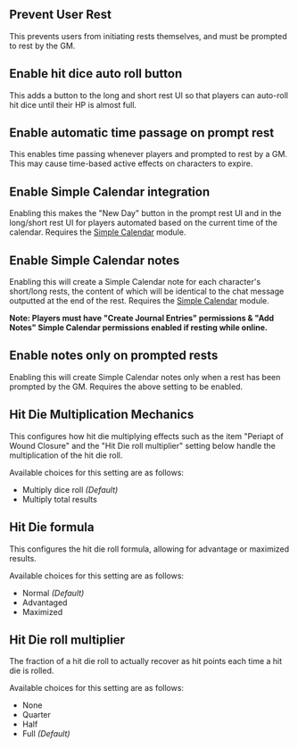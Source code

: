 ## Prevent User Rest
This prevents users from initiating rests themselves, and must be prompted to rest by the GM.

## Enable hit dice auto roll button
This adds a button to the long and short rest UI so that players can auto-roll hit dice until their HP is almost full.

## Enable automatic time passage on prompt rest
This enables time passing whenever players and prompted to rest by a GM. This may cause time-based active effects on characters to expire.

## Enable Simple Calendar integration
Enabling this makes the "New Day" button in the prompt rest UI and in the long/short rest UI for players automated based on the current time of the calendar. Requires the [Simple Calendar](https://foundryvtt.com/packages/foundryvtt-simple-calendar) module.

## Enable Simple Calendar notes
Enabling this will create a Simple Calendar note for each character's short/long rests, the content of which will be identical to the chat message outputted at the end of the rest. Requires the [Simple Calendar](https://foundryvtt.com/packages/foundryvtt-simple-calendar) module.

**Note: Players must have "Create Journal Entries" permissions & "Add Notes" Simple Calendar permissions enabled if resting while online.**

## Enable notes only on prompted rests
Enabling this will create Simple Calendar notes only when a rest has been prompted by the GM. Requires the above setting to be enabled.

## Hit Die Multiplication Mechanics
This configures how hit die multiplying effects such as the item "Periapt of Wound Closure" and the "Hit Die roll multiplier" setting below handle the multiplication of the hit die roll.

Available choices for this setting are as follows:
* Multiply dice roll *(Default)*
* Multiply total results

## Hit Die formula
This configures the hit die roll formula, allowing for advantage or maximized results.

Available choices for this setting are as follows:
* Normal *(Default)*
* Advantaged
* Maximized

## Hit Die roll multiplier
The fraction of a hit die roll to actually recover as hit points each time a hit die is rolled.

Available choices for this setting are as follows:
* None
* Quarter
* Half
* Full *(Default)*
